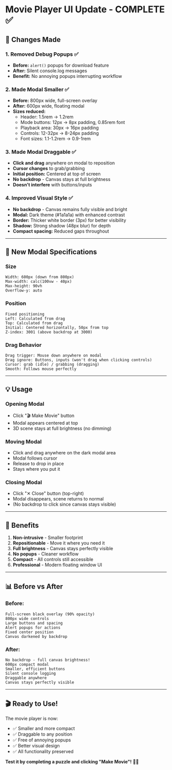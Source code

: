 # Movie Player UI Update - COMPLETE ✅

## 🎯 Changes Made

### **1. Removed Debug Popups** ✅
- **Before:** `alert()` popups for download feature
- **After:** Silent console.log messages
- **Benefit:** No annoying popups interrupting workflow

### **2. Made Modal Smaller** ✅
- **Before:** 800px wide, full-screen overlay
- **After:** 600px wide, floating modal
- **Sizes reduced:**
  - Header: 1.5rem → 1.2rem
  - Mode buttons: 12px → 8px padding, 0.85rem font
  - Playback area: 30px → 16px padding
  - Controls: 12-32px → 8-24px padding
  - Font sizes: 1.1-1.2rem → 0.9-1rem

### **3. Made Modal Draggable** ✅
- **Click and drag** anywhere on modal to reposition
- **Cursor changes** to grab/grabbing
- **Initial position:** Centered at top of screen
- **No backdrop** - Canvas stays at full brightness
- **Doesn't interfere** with buttons/inputs

### **4. Improved Visual Style** ✅
- **No backdrop** - Canvas remains fully visible and bright
- **Modal:** Dark theme (#1a1a1a) with enhanced contrast
- **Border:** Thicker white border (3px) for better visibility
- **Shadow:** Strong shadow (48px blur) for depth
- **Compact spacing:** Reduced gaps throughout

---

## 🎨 New Modal Specifications

### **Size**
```
Width: 600px (down from 800px)
Max-width: calc(100vw - 40px)
Max-height: 90vh
Overflow-y: auto
```

### **Position**
```
Fixed positioning
Left: Calculated from drag
Top: Calculated from drag
Initial: Centered horizontally, 50px from top
Z-index: 3001 (above backdrop at 3000)
```

### **Drag Behavior**
```
Drag trigger: Mouse down anywhere on modal
Drag ignore: Buttons, inputs (won't drag when clicking controls)
Cursor: grab (idle) / grabbing (dragging)
Smooth: Follows mouse perfectly
```

---

## 💡 Usage

### **Opening Modal**
- Click "🎬 Make Movie" button
- Modal appears centered at top
- 3D scene stays at full brightness (no dimming)

### **Moving Modal**
- Click and drag anywhere on the dark modal area
- Modal follows cursor
- Release to drop in place
- Stays where you put it

### **Closing Modal**
- Click "✕ Close" button (top-right)
- Modal disappears, scene returns to normal
- (No backdrop to click since canvas stays visible)

---

## 🎯 Benefits

1. **Non-intrusive** - Smaller footprint
2. **Repositionable** - Move it where you need it
3. **Full brightness** - Canvas stays perfectly visible
4. **No popups** - Cleaner workflow
5. **Compact** - All controls still accessible
6. **Professional** - Modern floating window UI

---

## 📊 Before vs After

### **Before:**
```
Full-screen black overlay (90% opacity)
800px wide controls
Large buttons and spacing
Alert popups for actions
Fixed center position
Canvas darkened by backdrop
```

### **After:**
```
No backdrop - full canvas brightness!
600px compact modal
Smaller, efficient buttons
Silent console logging
Draggable anywhere
Canvas stays perfectly visible
```

---

## 🎬 Ready to Use!

The movie player is now:
- ✅ Smaller and more compact
- ✅ Draggable to any position
- ✅ Free of annoying popups
- ✅ Better visual design
- ✅ All functionality preserved

**Test it by completing a puzzle and clicking "Make Movie"!** 🎥✨
